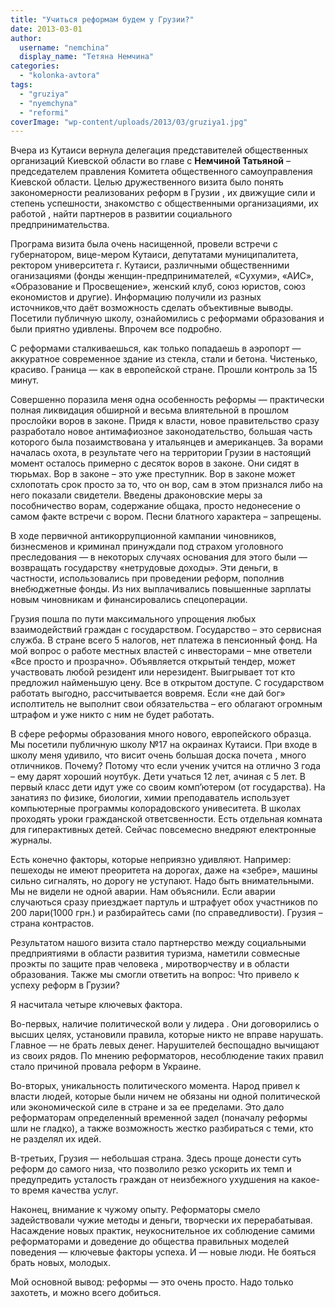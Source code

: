 ```yaml
---
title: "Учиться реформам будем у Грузии?"
date: 2013-03-01
author: 
  username: "nemchina"
  display_name: "Тетяна Немчина"
categories: 
  - "kolonka-avtora"
tags: 
  - "gruziya"
  - "nyemchyna"
  - "reformi"
coverImage: "wp-content/uploads/2013/03/gruziya1.jpg"
---
```


Вчера из Кутаиси вернула делегация представителей общественных организаций Киевской области во главе с **Немчиной Татьяной** – председателем правления Комитета общественного самоуправления Киевской области. Целью дружественного визита было понять закономерности реализованих реформ в Грузии , их движущие сили и степень успешности, знакомство с общественными организациями, их работой , найти партнеров в развитии социального предпринимательства.

Програма визита была очень насищенной, провели встречи с губернатором, вице-мером Кутаиси, депутатами муниципалитета, ректором университета г. Кутаиси, различными общественними оганизациями (фонды женщин-предпринимателей, «Сухуми», «АИС», «Образование и Просвещение», женский клуб, союз юристов, союз економистов и другие). Информацию получили из разных источников,что даёт возможность сделать объективные выводы. Посетили публичную школу, ознайомились с реформами образования и были приятно удивлены. Впрочем все подробно.

С реформами сталкиваешься, как только попадаешь в аэропорт — аккуратное современное здание из стекла, стали и бетона. Чистенько, красиво. Граница — как в европейской стране. Прошли контроль за 15 минут.

Совершенно поразила меня одна особенность реформы — практически полная ликвидация обширной и весьма влиятельной в прошлом прослойки воров в законе. Придя к власти, новое правительство сразу разработало новое антимафиозное законодательство, большая часть которого была позаимствована у итальянцев и американцев. За ворами началась охота, в результате чего на территории Грузии в настоящий момент осталось примерно с десяток воров в законе. Они сидят в тюрьмах. Вор в законе – это уже преступник. Вор в законе может схлопотать срок просто за то, что он вор, сам в этом признался либо на него показали свидетели. Введены драконовские меры за пособничество ворам, содержание общака, просто недонесение о самом факте встречи с вором. Песни блатного характера – запрещены.

В ходе первичной антикоррупционной кампании чиновников, бизнесменов и криминал принуждали под страхом уголовного преследования — в некоторых случаях основания для этого были — возвращать государству «нетрудовые доходы». Эти деньги, в частности, использовались при проведении реформ, пополнив внебюджетные фонды. Из них выплачивались повышенные зарплаты новым чиновникам и финансировались спецоперации.

Грузия пошла по пути максимального упрощения любых взаимодействий граждан с государством. Государство – это сервисная служба. В стране всего 5 налогов, нет платежа в пенсионный фонд. На мой вопрос о работе местных властей с инвесторами – мне ответели «Все просто и прозрачно». Объявляется открытый тендер, может участвовать любой резидент или нерезидент. Выигрывает тот кто предложил найменьшую цену. Все в открытом доступе. С государством работать выгодно, рассчитывается вовремя. Если «не дай бог» исполтитель не выполнит свои обязательства – его облагают огромным штрафом и уже никто с ним не будет работать.

В сфере реформы образования много нового, европейского образца. Мы посетили публичную школу №17 на окраинах Кутаиси. При входе в школу меня удивило, что висит очень большая доска почета , много отличников. Почему? Потому что если ученик учится на отлично 3 года – ему дарят хороший ноутбук. Дети учаться 12 лет, ачиная с 5 лет. В первый класс дети идут уже со своим комп’ютером (от государства). На занатияз по физике, биологии, химии преподаватель использует компьютерные программы колорадовского унивеситета. В школах проходять уроки гражданской ответсвенности. Есть отдельная комната для гиперактивных детей. Сейчас повсемесно внедряют електронные журналы.

Есть конечно факторы, которые неприязно удивляют. Например: пешеходы не имеют преоритета на дорогах, даже на «зебре», машины сильно сигналять, но дорогу не уступают. Надо быть внимательными. Мы не видели не одной аварии. Нам объяснили. Если аварии случаються сразу приезджает партуль и штрафует обох участников по 200 лари(1000 грн.) и разбирайтесь сами (по справедливости). Грузия – страна контрастов.

Результатом нашого визита стало партнерство между социальными предприятиями в области развития туризма, наметили совмесные проэкты по защите прав человека , миротворчеству и в области образования. Также мы смогли ответить на вопрос: Что привело к успеху реформ в Грузии?

Я насчитала четыре ключевых фактора.

Во-первых, наличие политической воли у лидера . Они договорились о высших целях, установили правила, которые никто не вправе нарушать. Главное — не брать левых денег. Нарушителей беспощадно вычищают из своих рядов. По мнению реформаторов, несоблюдение таких правил стало причиной провала реформ в Украине.

Во-вторых, уникальность политического момента. Народ привел к власти людей, которые были ничем не обязаны ни одной политической или экономической силе в стране и за ее пределами. Это дало реформаторам определенный временной задел (поначалу реформы шли не гладко), а также возможность жестко разбираться с теми, кто не разделял их идей.

В-третьих, Грузия — небольшая страна. Здесь проще донести суть реформ до самого низа, что позволило резко ускорить их темп и предупредить усталость граждан от неизбежного ухудшения на какое-то время качества услуг.

Наконец, внимание к чужому опыту. Реформаторы смело задействовали чужие методы и деньги, творчески их перерабатывая. Насаждение новых практик, неукоснительное их соблюдение самими реформаторами и доведение до общества правильных моделей поведения — ключевые факторы успеха. И — новые люди. Не бояться брать новых, молодых.

Мой основной вывод: реформы — это очень просто. Надо только захотеть, и можно всего добиться.
